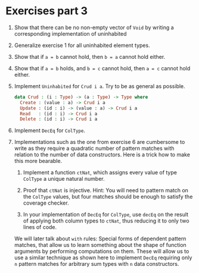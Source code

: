 # Exercises part 3

1. Show that there can be no non-empty vector of `Void` by writing a corresponding implementation of uninhabited

2. Generalize exercise 1 for all uninhabited element types.

3. Show that if `a = b` cannot hold, then `b = a` cannot hold either.

4. Show that if `a = b` holds, and `b = c` cannot hold, then `a = c` cannot hold either.

5. Implement `Uninhabited` for `Crud i a`. Try to be as general as possible.

   ```idris
   data Crud : (i : Type) -> (a : Type) -> Type where
     Create : (value : a) -> Crud i a
     Update : (id : i) -> (value : a) -> Crud i a
     Read   : (id : i) -> Crud i a
     Delete : (id : i) -> Crud i a
   ```

6. Implement `DecEq` for `ColType`.

7. Implementations such as the one from exercise 6 are cumbersome to write as they require a quadratic number of pattern matches with relation to the number of data constructors. Here is a trick how to make this more bearable.

   1. Implement a function `ctNat`, which assigns every value of type `ColType` a unique natural number.

   2. Proof that `ctNat` is injective. Hint: You will need to pattern match on the `ColType` values, but four matches should be enough to satisfy the coverage checker.

   3. In your implementation of `DecEq` for `ColType`, use `decEq` on the result of applying both column types to `ctNat`, thus reducing it to only two lines of code.

   We will later talk about `with` rules: Special forms of dependent pattern matches, that allow us to learn something about the shape of function arguments by performing computations on them. These will allow us to use a similar technique as shown here to implement `DecEq` requiring only `n` pattern matches for arbitrary sum types with `n` data constructors.
